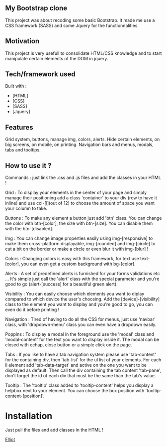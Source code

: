 ## My Bootstrap clone

This project was about recoding some basic Bootstrap. It made me use a CSS framework (SASS) and some Jquery for the functionnalities.

## Motivation

This project is very usefull to consolidate HTML/CSS knowledge and to start manipulate certain elements of the DOM in jquery.

## Tech/framework used

Built with :

- [HTML]
- [CSS]
- [SASS]
- [Jquery]

## Features

Grid system, buttons, manage img, colors, alerts.
Hide certain elements, on big screens, on mobile, on printing.
Navigation bars and menus, modals, tabs and tooltips.

## How to use it ?

Commands : just link the .css and .js files and add the classes in your HTML !

Grid : To display your elements in the center of your page and simply manage their positioning add a class 'container' to your div (row to have it inline) and use col-[i](out of 12) to choose the amount of space you want your column to take.

Buttons : To make any element a button just add 'btn' class. You can change the color with btn-[color], the size with btn-[size]. You can disable them with the btn-[disabled].

Img : You can change image properties easily using img-[responsive] to make them cross-platform displayable, img-[rounded] and img-[circle] to cut a bit on the border or make a circle or even blur it with img-[blur] !

Colors : Changing colors is easy with this framework, for text use text-[color], you can even get a custom background with bg-[color].

Alerts : A set of predefined alerts is furnished for your forms validations etc ... It's simple just call the 'alert' class with the special parameter and you're good to go (alert-[success] for a beautiful green alert).

Visibility : You can easily choose which elements you want to diplay compared to which device the user's choosing. Add the [device]-[visibility] class to the element you want to display and you're good to go, you can even do it before printing !

Navigation : Tired of having to do all the CSS for menus, just use 'navbar' class, with 'dropdown-menu' class you can even have a dropdown easily.

Poppins : To display a modal in the foreground use the 'modal' class and 'modal-content' for the text you want to display inside it. The modal can be closed with echap, close button or a simple click on the page.

Tabs : If you like to have a tab navigation system please use 'tab-content' for the containing div, then 'tab-list' for the ul list of your elements. For each li element add 'tab-data-target' and active on the one you want to be displayed as default. Then call the div containing the tab content 'tab-pane', don't forget the id of each div that must be the same than the tab's value.

Tooltip : The 'tooltip' class added to 'tooltip-content' helps you display a helpbox next to your element. You can choose the box position with 'tooltip-content-[position]'.

# Installation

Just pull the files and add classes in the HTML !

[Elliot](https://www.linkedin.com/in/elliot-garnero/)
